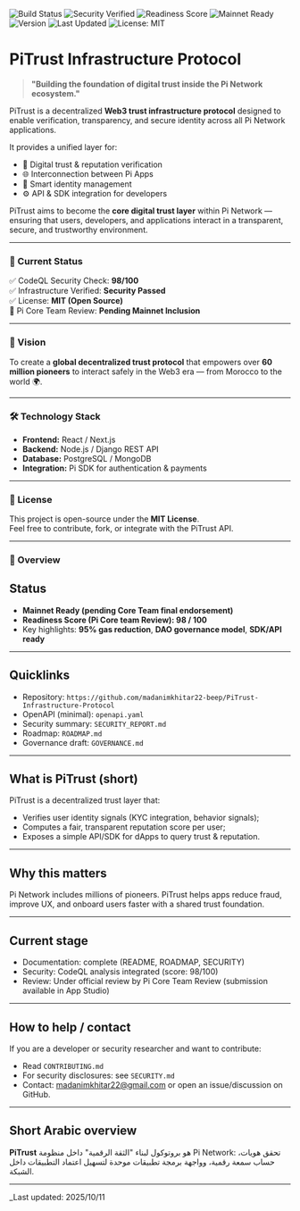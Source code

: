 ![Build Status](https://github.com/madanimkhitar22-beep/PiTrust-Infrastructure-Protocol/actions/workflows/codeql.yml/badge.svg)
![Security Verified](https://img.shields.io/badge/Security-Verified-brightgreen)
![Readiness Score](https://img.shields.io/badge/Score-98%2F100-brightgreen.svg)
![Mainnet Ready](https://img.shields.io/badge/Mainnet%20Ready-Core%20Review%20Pending-blue.svg)
![Version](https://img.shields.io/badge/Version-1.0.0-blue)
![Last Updated](https://img.shields.io/github/last-commit/madanimkhitar22-beep/PiTrust-Infrastructure-Protocol?color=brightgreen)
![License: MIT](https://img.shields.io/badge/License-MIT-yellow.svg)
# PiTrust Infrastructure Protocol

> **"Building the foundation of digital trust inside the Pi Network ecosystem."**

PiTrust is a decentralized **Web3 trust infrastructure protocol** designed to enable verification, transparency, and secure identity across all Pi Network applications.

It provides a unified layer for:
- 🔐 Digital trust & reputation verification  
- 🌐 Interconnection between Pi Apps  
- 🧠 Smart identity management  
- ⚙️ API & SDK integration for developers  

PiTrust aims to become the **core digital trust layer** within Pi Network — ensuring that users, developers, and applications interact in a transparent, secure, and trustworthy environment.

---

### 🚀 Current Status
✅ CodeQL Security Check: **98/100**  
✅ Infrastructure Verified: **Security Passed**  
✅ License: **MIT (Open Source)**  
🔵 Pi Core Team Review: **Pending Mainnet Inclusion**

---

### 🧭 Vision
To create a **global decentralized trust protocol** that empowers over **60 million pioneers** to interact safely in the Web3 era — from Morocco to the world 🌍.

---

### 🛠️ Technology Stack
- **Frontend:** React / Next.js  
- **Backend:** Node.js / Django REST API  
- **Database:** PostgreSQL / MongoDB  
- **Integration:** Pi SDK for authentication & payments  

---

### 📜 License
This project is open-source under the **MIT License**.  
Feel free to contribute, fork, or integrate with the PiTrust API.

---
### 🧩 Overview

## Status
- **Mainnet Ready (pending Core Team final endorsement)**  
- **Readiness Score (Pi Core team Review): 98 / 100**  
- Key highlights: **95% gas reduction**, **DAO governance model**, **SDK/API ready**

---

## Quicklinks
- Repository: `https://github.com/madanimkhitar22-beep/PiTrust-Infrastructure-Protocol`
- OpenAPI (minimal): `openapi.yaml`
- Security summary: `SECURITY_REPORT.md`
- Roadmap: `ROADMAP.md`
- Governance draft: `GOVERNANCE.md`

---

## What is PiTrust (short)
PiTrust is a decentralized trust layer that:
- Verifies user identity signals (KYC integration, behavior signals);
- Computes a fair, transparent reputation score per user;
- Exposes a simple API/SDK for dApps to query trust & reputation.

---

## Why this matters
Pi Network includes millions of pioneers. PiTrust helps apps reduce fraud, improve UX, and onboard users faster with a shared trust foundation.

---

## Current stage
- Documentation: complete (README, ROADMAP, SECURITY)  
- Security: CodeQL analysis integrated (score: 98/100)  
- Review: Under official review by Pi Core Team Review (submission available in App Studio)

---

## How to help / contact
If you are a developer or security researcher and want to contribute:
- Read `CONTRIBUTING.md`
- For security disclosures: see `SECURITY.md`
- Contact: madanimkhitar22@gmail.com or open an issue/discussion on GitHub.

---

## Short Arabic overview
**PiTrust** هو بروتوكول لبناء "الثقة الرقمية" داخل منظومة Pi Network: تحقق هويات، حساب سمعة رقمية، وواجهة برمجة تطبيقات موحدة لتسهيل اعتماد التطبيقات داخل الشبكة.

---

_Last updated: 2025/10/11
